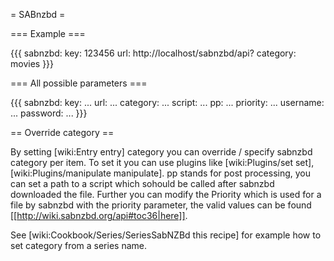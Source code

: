 = SABnzbd =

=== Example ===

{{{
sabnzbd:
  key: 123456
  url: http://localhost/sabnzbd/api?
  category: movies
}}}

=== All possible parameters ===

{{{
sabnzbd:
  key: ...
  url: ...
  category: ...
  script: ...
  pp: ...
  priority: ...
  username: ...
  password: ...
}}}

== Override category ==

By setting [wiki:Entry entry] category you can override / specify sabnzbd category per item. To set it you can use plugins like [wiki:Plugins/set set], [wiki:Plugins/manipulate manipulate]. pp stands for post processing, you can set a path to a script which sohould be called after sabnzbd downloaded the file. Further you can modify the Priority which is used for a file by sabnzbd with the priority parameter, the valid values can be found [[http://wiki.sabnzbd.org/api#toc36|here]].

See [wiki:Cookbook/Series/SeriesSabNZBd this recipe] for example how to set category from a series name.